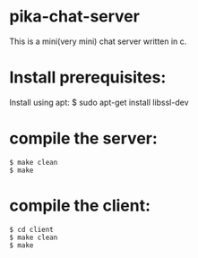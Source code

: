 # pika-chat-server
This is a mini(very mini) chat server written in c.

# Install prerequisites:
Install using apt:
    $ sudo apt-get install libssl-dev

# compile the server:
    $ make clean
    $ make

# compile the client:
    $ cd client
    $ make clean
    $ make
